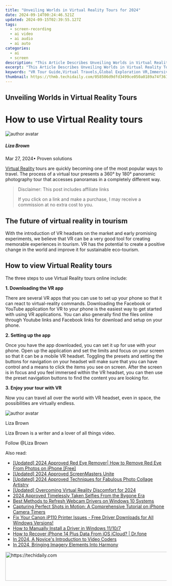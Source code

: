 ```yaml
---
title: "Unveiling Worlds in Virtual Reality Tours for 2024"
date: 2024-09-14T00:24:46.521Z
updated: 2024-09-15T02:39:55.127Z
tags: 
  - screen-recording
  - ai video
  - ai audio
  - ai auto
categories: 
  - ai
  - screen
description: "This Article Describes Unveiling Worlds in Virtual Reality Tours for 2024"
excerpt: "This Article Describes Unveiling Worlds in Virtual Reality Tours for 2024"
keywords: "VR Tour Guide,Virtual Travels,Global Exploration VR,Immersive World Tour,Interactive Globe Visit,Virtual Universe Tours,Reality Adventure Trips"
thumbnail: https://thmb.techidaily.com/058506d9dfd3499ce050a0189a74f361c7f5cd9f1ab1cb47d3f2f93a3bce610c.jpg
---
```


## Unveiling Worlds in Virtual Reality Tours

# How to use Virtual Reality tours

![author avatar](https://lh5.googleusercontent.com/-AIMmjowaFs4/AAAAAAAAAAI/AAAAAAAAABc/Y5UmwDaI7HU/s250-c-k/photo.jpg)

##### Liza Brown

 Mar 27, 2024• Proven solutions

[Virtual Reality](https://tools.techidaily.com/wondershare/filmora/download/) tours are quickly becoming one of the most popular ways to travel. The process of a virtual tour presents a 360° by 180° panoramic photography tour that accesses panoramas in a completely different way.

>  Disclaimer: This post includes affiliate links
>
>  If you click on a link and make a purchase, I may receive a commission at no extra cost to you.
>

## The future of virtual reality in tourism

 With the introduction of VR headsets on the market and early promising experiments, we believe that VR can be a very good tool for creating memorable experiences in tourism. VR has the potential to create a positive change in the world and improve it for sustainable eco-tourism.

## How to view Virtual Reality tours

 The three steps to use Virtual Reality tours online include:

**1\. Downloading the VR app**

 There are several VR apps that you can use to set up your phone so that it can react to virtual-reality commands. Downloading the Facebook or YouTube application for VR to your phone is the easiest way to get started with using VR applications. You can also generally find the files online through Youtube links and Facebook links for download and setup on your phone.

**2\. Setting up the app**

 Once you have the app downloaded, you can set it up for use with your phone. Open up the application and set the limits and focus on your screen so that it can be a mobile VR headset. Toggling the presets and setting the buttons for navigation on your headset will make sure that you can have control and a means to click the items you see on screen. After the screen is in focus and you feel immersed within the VR headset, you can then use the preset navigation buttons to find the content you are looking for.

**3\. Enjoy your tour with VR**

 Now you can travel all over the world with VR headset, even in space, the possibilities are virtually endless.

![author avatar](https://lh5.googleusercontent.com/-AIMmjowaFs4/AAAAAAAAAAI/AAAAAAAAABc/Y5UmwDaI7HU/s250-c-k/photo.jpg)

Liza Brown

Liza Brown is a writer and a lover of all things video.

Follow @Liza Brown


<ins class="adsbygoogle"
     style="display:block"
     data-ad-format="autorelaxed"
     data-ad-client="ca-pub-7571918770474297"
     data-ad-slot="1223367746"></ins>



<ins class="adsbygoogle"
     style="display:block"
     data-ad-client="ca-pub-7571918770474297"
     data-ad-slot="8358498916"
     data-ad-format="auto"
     data-full-width-responsive="true"></ins>


<span class="atpl-alsoreadstyle">Also read:</span>
<div><ul>
<li><a href="https://article-files.techidaily.com/updated-2024-approved-red-eye-remover-how-to-remove-red-eye-from-photos-on-iphone-free/"><u>[Updated] 2024 Approved Red Eye Remover| How to Remove Red Eye From Photos on iPhone [Free]</u></a></li>
<li><a href="https://screen-video-capture.techidaily.com/updated-2024-approved-screenmasters-unite/"><u>[Updated] 2024 Approved ScreenMasters Unite</u></a></li>
<li><a href="https://article-files.techidaily.com/updated-2024-approved-techniques-for-fabulous-photo-collage-artistry/"><u>[Updated] 2024 Approved Techniques for Fabulous Photo Collage Artistry</u></a></li>
<li><a href="https://article-files.techidaily.com/updated-overcoming-virtual-reality-discomfort-for-2024/"><u>[Updated] Overcoming Virtual Reality Discomfort for 2024</u></a></li>
<li><a href="https://fox-links.techidaily.com/2024-approved-timelessly-taken-selfies-from-the-bygone-era/"><u>2024 Approved Timelessly Taken Selfies From the Bygone Era</u></a></li>
<li><a href="https://hardware-updates.techidaily.com/best-methods-to-refresh-webcam-drivers-on-windows-10-systems/"><u>Best Methods to Refresh Webcam Drivers on Windows 10 Systems</u></a></li>
<li><a href="https://tech-recovery.techidaily.com/capturing-perfect-shots-in-motion-a-comprehensive-tutorial-on-iphone-camera-timers/"><u>Capturing Perfect Shots in Motion: A Comprehensive Tutorial on iPhone Camera Timers</u></a></li>
<li><a href="https://hardware-updates.techidaily.com/fix-your-canon-ip110-printer-issues-free-driver-downloads-for-all-windows-versions/"><u>Fix Your Canon iP110 Printer Issues - Free Driver Downloads for All Windows Versions!</u></a></li>
<li><a href="https://blog-min.techidaily.com/how-to-manually-install-a-driver-in-windows-11107-by-drivereasy-guide/"><u>How to Manually Install a Driver in Windows 11/10/7</u></a></li>
<li><a href="https://blog-min.techidaily.com/how-to-recover-iphone-14-plus-data-from-ios-icloud-drfone-by-drfone-ios-data-recovery-ios-data-recovery/"><u>How to Recover iPhone 14 Plus Data From iOS iCloud? | Dr.fone</u></a></li>
<li><a href="https://article-tips.techidaily.com/in-2024-a-novices-introduction-to-video-coders/"><u>In 2024, A Novice's Introduction to Video Coders</u></a></li>
<li><a href="https://article-files.techidaily.com/in-2024-bringing-imagery-elements-into-harmony/"><u>In 2024, Bringing Imagery Elements Into Harmony</u></a></li>
</ul></div>

<!-- affiliate ads begin -->
<a href="https://unicoeye.pxf.io/c/5597632/2134221/18498" target="_top" id="2134221">
  <img src="//a.impactradius-go.com/display-ad/18498-2134221" border="0" alt="https://techidaily.com" width="728" height="90"/>
</a>
<img height="0" width="0" src="https://unicoeye.pxf.io/i/5597632/2134221/18498" style="position:absolute;visibility:hidden;" border="0" />
<!-- affiliate ads end -->

